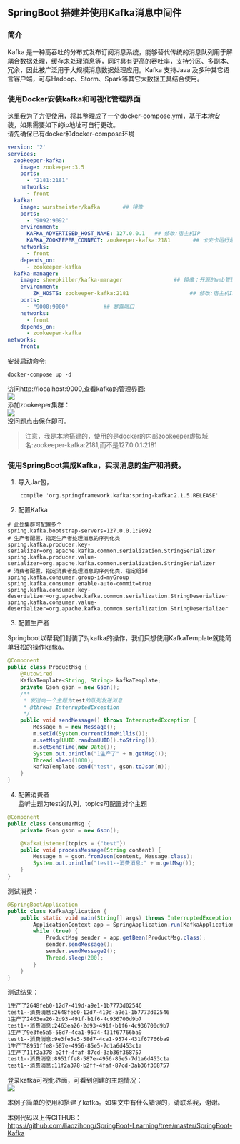 ## SpringBoot 搭建并使用Kafka消息中间件

### 简介
Kafka 是一种高吞吐的分布式发布订阅消息系统，能够替代传统的消息队列用于解耦合数据处理，缓存未处理消息等，同时具有更高的吞吐率，支持分区、多副本、冗余，因此被广泛用于大规模消息数据处理应用。Kafka 支持Java 及多种其它语言客户端，可与Hadoop、Storm、Spark等其它大数据工具结合使用。

### 使用Docker安装kafka和可视化管理界面
这里我为了方便使用，将其整理成了一个docker-compose.yml，基于本地安装，如果需要如下的ip地址可自行更改。  
请先确保已有docker和docker-compose环境  
```yaml
version: '2'
services:
  zookeeper-kafka:
    image: zookeeper:3.5
    ports:
      - "2181:2181"
    networks:
      - front
  kafka:
    image: wurstmeister/kafka       ## 镜像
    ports:
      - "9092:9092"
    environment:
      KAFKA_ADVERTISED_HOST_NAME: 127.0.0.1   ## 修改:宿主机IP
      KAFKA_ZOOKEEPER_CONNECT: zookeeper-kafka:2181       ## 卡夫卡运行是基于zookeeper的
    networks:
      - front
    depends_on:
      - zookeeper-kafka
  kafka-manager:  
    image: sheepkiller/kafka-manager                ## 镜像：开源的web管理kafka集群的界面
    environment:
        ZK_HOSTS: zookeeper-kafka:2181                   ## 修改:宿主机IP
    ports:  
      - "9000:9000"           ## 暴露端口
    networks:
      - front
    depends_on:
      - zookeeper-kafka
networks:
    front:
```
安装启动命令:  
```text
docker-compose up -d
```
访问http://localhost:9000,查看kafka的管理界面:  
![](https://ws1.sinaimg.cn/large/006mOQRagy1fymlrokn5bj30rr0bomxv.jpg)  
添加zookeeper集群：  
![](https://ws1.sinaimg.cn/large/006mOQRagy1fymlsok6afj30ru0erjsf.jpg)  
没问题点击保存即可。  

> 注意，我是本地搭建的，使用的是docker的内部zookeeper虚拟域名:zookeeper-kafka:2181,而不是127.0.0.1:2181

### 使用SpringBoot集成Kafka，实现消息的生产和消费。

1. 导入Jar包，
```pom
    compile 'org.springframework.kafka:spring-kafka:2.1.5.RELEASE'
```

2. 配置Kafka
```properties
# 此处集群可配置多个
spring.kafka.bootstrap-servers=127.0.0.1:9092
# 生产者配置，指定生产者处理消息的序列化类
spring.kafka.producer.key-serializer=org.apache.kafka.common.serialization.StringSerializer
spring.kafka.producer.value-serializer=org.apache.kafka.common.serialization.StringSerializer
# 消费者配置，指定消费者处理消息的序列化类，指定组id
spring.kafka.consumer.group-id=myGroup
spring.kafka.consumer.enable-auto-commit=true
spring.kafka.consumer.key-deserializer=org.apache.kafka.common.serialization.StringDeserializer
spring.kafka.consumer.value-deserializer=org.apache.kafka.common.serialization.StringDeserializer
```

3. 配置生产者

Springboot以帮我们封装了对kafka的操作，我们只想使用KafkaTemplate就能简单轻松的操作kafka。  

```java
@Component
public class ProductMsg {
    @Autowired
    KafkaTemplate<String, String> kafkaTemplate;
    private Gson gson = new Gson();
    /**
     * 发送向一个主题为test的队列发送消息 
     * @throws InterruptedException
     */
    public void sendMessage() throws InterruptedException {
        Message m = new Message();
        m.setId(System.currentTimeMillis());
        m.setMsg(UUID.randomUUID().toString());
        m.setSendTime(new Date());
        System.out.println("1生产了" + m.getMsg());
        Thread.sleep(1000);
        kafkaTemplate.send("test", gson.toJson(m));
    }
}
```
4. 配置消费者  
监听主题为test的队列，topics可配置对个主题
```java
@Component
public class ConsumerMsg {
    private Gson gson = new Gson();

    @KafkaListener(topics = {"test"})
    public void processMessage(String content) {
        Message m = gson.fromJson(content, Message.class);
        System.out.println("test1--消费消息:" + m.getMsg());
    }
}
```
测试消费：  
```java
@SpringBootApplication
public class KafkaApplication {
    public static void main(String[] args) throws InterruptedException {
        ApplicationContext app = SpringApplication.run(KafkaApplication.class, args);
        while (true) {
            ProductMsg sender = app.getBean(ProductMsg.class);
            sender.sendMessage();
            sender.sendMessage2();
            Thread.sleep(200);
        }
    }
}
```
测试结果：  
```txt
1生产了2648feb0-12d7-419d-a9e1-1b7773d02546
test1--消费消息:2648feb0-12d7-419d-a9e1-1b7773d02546
1生产了2463ea26-2d93-491f-b1f6-4c936700d9b7
test1--消费消息:2463ea26-2d93-491f-b1f6-4c936700d9b7
1生产了9e3fe5a5-58d7-4ca1-9574-431f67766ba9
test1--消费消息:9e3fe5a5-58d7-4ca1-9574-431f67766ba9
1生产了8951ffe8-587e-4956-85e5-7d1a6d453c1a
1生产了11f2a378-b2ff-4faf-87cd-3ab36f368757
test1--消费消息:8951ffe8-587e-4956-85e5-7d1a6d453c1a
test1--消费消息:11f2a378-b2ff-4faf-87cd-3ab36f368757
```

登录kafka可视化界面，可看到创建的主题情况：  
![](https://ws1.sinaimg.cn/large/006mOQRagy1fymllbvfi1j310f0gygmv.jpg)  

本例子简单的使用和搭建了kafka。如果文中有什么错误的，请联系我，谢谢。  

本例代码以上传GITHUB：   
https://github.com/liaozihong/SpringBoot-Learning/tree/master/SpringBoot-Kafka  